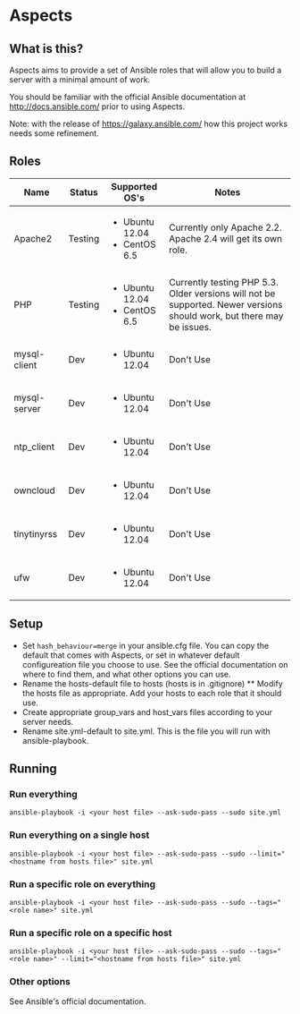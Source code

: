 # Aspects

## What is this?
Aspects aims to provide a set of Ansible roles that will allow you to build a server with a minimal amount of work.

You should be familiar with the official Ansible documentation at http://docs.ansible.com/ prior to using Aspects.

Note: with the release of https://galaxy.ansible.com/ how this project works needs some refinement. 

## Roles
Name | Status | Supported OS's | Notes
-----|--------|----------------|------
Apache2 | Testing |<ul><li>Ubuntu 12.04</li><li>CentOS 6.5</li></ul>| Currently only Apache 2.2. Apache 2.4 will get its own role.
PHP | Testing |<ul><li>Ubuntu 12.04</li><li>CentOS 6.5</li></ul>| Currently testing PHP 5.3. Older versions will not be supported. Newer versions should work, but there may be issues.
mysql-client | Dev |<ul><li>Ubuntu 12.04</li></ul>| Don't Use
mysql-server | Dev |<ul><li>Ubuntu 12.04</li></ul>| Don't Use
ntp_client | Dev |<ul><li>Ubuntu 12.04</li></ul>| Don't Use
owncloud | Dev |<ul><li>Ubuntu 12.04</li></ul>| Don't Use
tinytinyrss | Dev |<ul><li>Ubuntu 12.04</li></ul>| Don't Use
ufw | Dev |<ul><li>Ubuntu 12.04</li></ul>| Don't Use

## Setup
* Set ```hash_behaviour=merge``` in your ansible.cfg file. You can copy the default that comes with Aspects, or set in whatever default configureation file you choose to use. See the official documentation on where to find them, and what other options you can use.
* Rename the hosts-default file to hosts (hosts is in .gitignore)
** Modify the hosts file as appropriate. Add your hosts to each role that it should use.
* Create appropriate group_vars and host_vars files according to your server needs.
* Rename site.yml-default to site.yml. This is the file you will run with ansible-playbook.

## Running
### Run everything
```ansible-playbook -i <your host file> --ask-sudo-pass --sudo site.yml```
### Run everything on a single host
```ansible-playbook -i <your host file> --ask-sudo-pass --sudo --limit="<hostname from hosts file>" site.yml```
### Run a specific role on everything
```ansible-playbook -i <your host file> --ask-sudo-pass --sudo --tags="<role name>" site.yml```
### Run a specific role on a specific host
```ansible-playbook -i <your host file> --ask-sudo-pass --sudo --tags="<role name>" --limit="<hostname from hosts file>" site.yml```
### Other options
See Ansible's official documentation.
  


